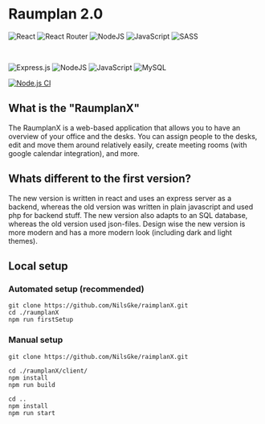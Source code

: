 # Raumplan 2.0

![React](https://img.shields.io/badge/react-%2320232a.svg?style=for-the-badge&logo=react&logoColor=%2361DAFB)
![React Router](https://img.shields.io/badge/React_Router-CA4245?style=for-the-badge&logo=react-router&logoColor=white)
![NodeJS](https://img.shields.io/badge/node.js-6DA55F?style=for-the-badge&logo=node.js&logoColor=white)
![JavaScript](https://img.shields.io/badge/javascript-%23323330.svg?style=for-the-badge&logo=javascript&logoColor=%23F7DF1E)
![SASS](https://img.shields.io/badge/SASS-hotpink.svg?style=for-the-badge&logo=SASS&logoColor=white)

<br>

![Express.js](https://img.shields.io/badge/express.js-%23404d59.svg?style=for-the-badge&logo=express&logoColor=%2361DAFB)
![NodeJS](https://img.shields.io/badge/node.js-6DA55F?style=for-the-badge&logo=node.js&logoColor=white)
![JavaScript](https://img.shields.io/badge/javascript-%23323330.svg?style=for-the-badge&logo=javascript&logoColor=%23F7DF1E)
![MySQL](https://img.shields.io/badge/mysql-%2300f.svg?style=for-the-badge&logo=mysql&logoColor=white)

[![Node.js CI](https://github.com/NilsGke/raumplanX/actions/workflows/node.js.yml/badge.svg?event=branch_protection_rule)](https://github.com/NilsGke/raumplanX/actions/workflows/node.js.yml)

## What is the "RaumplanX"

The RaumplanX is a web-based application that allows you to have an overview of your office and the desks. You can assign people to the desks, edit and move them around relatively easily, create meeting rooms (with google calendar integration), and more.

## Whats different to the first version?

The new version is written in react and uses an express server as a backend, whereas the old version was written in plain javascript and used php for backend stuff. The new version also adapts to an SQL database, whereas the old version used json-files.
Design wise the new version is more modern and has a more modern look (including dark and light themes).

## Local setup

### Automated setup (recommended)

```
git clone https://github.com/NilsGke/raimplanX.git
cd ./raumplanX
npm run firstSetup

```

### Manual setup

```
git clone https://github.com/NilsGke/raimplanX.git

cd ./raumplanX/client/
npm install
npm run build

cd ..
npm install
npm run start
```
